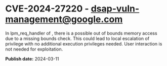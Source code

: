 # CVE-2024-27220 - dsap-vuln-management@google.com

In lpm_req_handler of , there is a possible out of bounds memory access due to a missing bounds check. This could lead to local escalation of privilege with no additional execution privileges needed. User interaction is not needed for exploitation.

**Publish date:** 2024-03-11
